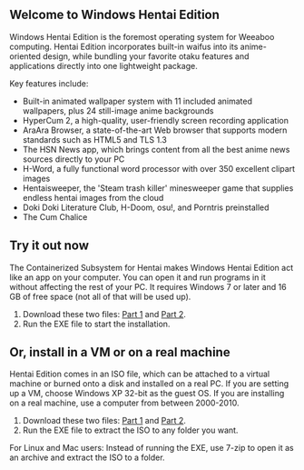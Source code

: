 ## Welcome to Windows Hentai Edition

Windows Hentai Edition is the foremost operating system for Weeaboo computing.
Hentai Edition incorporates built-in waifus into its anime-oriented design,
while bundling your favorite otaku features and applications directly into one lightweight package.

Key features include:
* Built-in animated wallpaper system with 11 included animated wallpapers, plus 24 still-image anime backgrounds
* HyperCum 2, a high-quality, user-friendly screen recording application
* AraAra Browser, a state-of-the-art Web browser that supports modern standards such as HTML5 and TLS 1.3
* The HSN News app, which brings content from all the best anime news sources directly to your PC
* H-Word, a fully functional word processor with over 350 excellent clipart images
* Hentaisweeper, the 'Steam trash killer' minesweeper game that supplies endless hentai images from the cloud
* Doki Doki Literature Club, H-Doom, osu!, and Porntris preinstalled
* The Cum Chalice

## Try it out now

The Containerized Subsystem for Hentai makes Windows Hentai Edition act like an app on your computer.
You can open it and run programs in it without affecting the rest of your PC.
It requires Windows 7 or later and 16 GB of free space (not all of that will be used up).

1. Download these two files: [Part 1](https://github.com/hentaiedition/main/releases/download/rtm/GithubRTM_Container.part1.exe) and [Part 2](https://github.com/hentaiedition/main/releases/download/rtm/GithubRTM_Container.part2.rar).
2. Run the EXE file to start the installation.

## Or, install in a VM or on a real machine

Hentai Edition comes in an ISO file, which can be attached to a virtual machine or burned onto a disk and installed on a real PC.
If you are setting up a VM, choose Windows XP 32-bit as the guest OS.
If you are installing on a real machine, use a computer from between 2000-2010.

1. Download these two files: [Part 1](https://github.com/hentaiedition/main/releases/download/rtm/GithubRTM_ISO.part1.exe) and [Part 2](https://github.com/hentaiedition/main/releases/download/rtm/GithubRTM_ISO.part2.rar).
2. Run the EXE file to extract the ISO to any folder you want.

For Linux and Mac users: Instead of running the EXE, use 7-zip to open it as an archive and extract the ISO to a folder.
